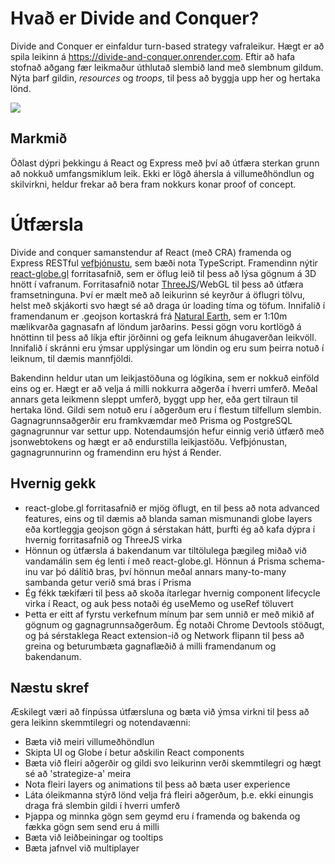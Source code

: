 # Hvað er Divide and Conquer?

Divide and Conquer er einfaldur turn-based strategy vafraleikur. Hægt er að spila leikinn á https://divide-and-conquer.onrender.com. Eftir að hafa stofnað aðgang fær leikmaður úthlutað slembið land með slembnum gildum. Nýta þarf gildin, *resources* og *troops*, til þess að byggja upp her og hertaka lönd.

![](https://i2.paste.pics/9acec4367fcc3697fb98883bfb6f64df.png?trs=0c3aeea4edce2a83aeb82f5fffa20f1c44589247036e0c15a04fc0f308923c45)

## Markmið
Öðlast dýpri þekkingu á React og Express með því að útfæra sterkan grunn að nokkuð umfangsmiklum leik. Ekki er lögð áhersla á villumeðhöndlun og skilvirkni, heldur frekar að bera fram nokkurs konar proof of concept.

# Útfærsla

Divide and conquer samanstendur af React (með CRA)  framenda og Express RESTful [vefþjónustu](https://github.com/nikhil7e/divide-and-conquer-service), sem bæði nota TypeScript. Framendinn nýtir [react-globe.gl](https://github.com/vasturiano/react-globe.gl) forritasafnið, sem er öflug leið til þess að lýsa gögnum á 3D hnött í vafranum. Forritasafnið notar [ThreeJS](https://github.com/mrdoob/three.js/)/WebGL til þess að útfæra framsetninguna. Því er mælt með að leikurinn sé keyrður á öflugri tölvu, helst með skjákorti svo hægt sé að draga úr loading tíma og töfum. Innifalið í framendanum er .geojson kortaskrá frá [Natural Earth](https://github.com/martynafford/natural-earth-geojson), sem er 1:10m mælikvarða gagnasafn af löndum jarðarins. Þessi gögn voru kortlögð á hnöttinn til þess að líkja eftir jörðinni og gefa leiknum áhugaverðan leikvöll. Innifalið í skránni eru ýmsar upplýsingar um löndin og eru sum þeirra notuð í leiknum, til dæmis mannfjöldi.

Bakendinn heldur utan um leikjastöðuna og lógíkina, sem er nokkuð einföld eins og er. Hægt er að velja á milli nokkurra aðgerða í hverri umferð. Meðal annars geta leikmenn sleppt umferð, byggt upp her, eða gert tilraun til hertaka lönd. Gildi sem notuð eru í aðgerðum eru í flestum tilfellum slembin. Gagnagrunnsaðgerðir eru framkvæmdar með Prisma og PostgreSQL gagnagrunnur var settur upp. Notendaumsjón hefur einnig verið útfærð með jsonwebtokens og hægt er að endurstilla leikjastöðu. Vefþjónustan, gagnagrunnurinn og framendinn eru hýst á Render. 

## Hvernig gekk

 - react-globe.gl forritasafnið er mjög öflugt, en til þess að nota advanced features, eins og til dæmis að blanda saman mismunandi globe layers eða kortleggja geojson gögn á sérstakan hátt, þurfti ég að kafa dýpra í hvernig forritasafnið og ThreeJS virka
 - Hönnun og útfærsla á bakendanum var tiltölulega þægileg miðað við vandamálin sem ég lenti í með react-globe.gl. Hönnun á Prisma schema-inu var þó dálítið bras, því hönnun meðal annars many-to-many sambanda getur verið smá bras í Prisma
 - Ég fékk tækifæri til þess að skoða ítarlegar hvernig component lifecycle virka í React, og auk þess notaði ég useMemo og useRef töluvert
 - Þetta er eitt af fyrstu verkefnum mínum þar sem unnið er með mikið af gögnum og gagnagrunnsaðgerðum. Ég notaði Chrome Devtools stöðugt, og þá sérstaklega React extension-ið og Network flipann til þess að greina og beturumbæta gagnaflæðið á milli framendanum og bakendanum.

## Næstu skref
Æskilegt væri að fínpússa útfærsluna og bæta við ýmsa virkni til þess að gera leikinn skemmtilegri og notendavænni:

 - Bæta við meiri villumeðhöndlun
 - Skipta UI og Globe í betur aðskilin React components
 - Bæta við fleiri aðgerðir og gildi svo leikurinn verði skemmtilegri og hægt sé að 'strategize-a' meira
 - Nota fleiri layers og animations til þess að bæta user experience
 - Láta óleikmanna stýrð lönd velja frá fleiri aðgerðum, þ.e. ekki einungis draga frá slembin gildi í hverri umferð
 - Þjappa og minnka gögn sem geymd eru í framenda og bakenda og fækka gögn sem send eru á milli
 - Bæta við leiðbeiningar og tooltips
 - Bæta jafnvel við multiplayer
